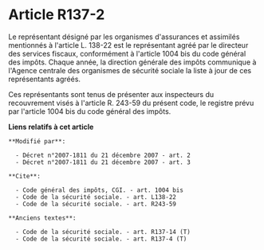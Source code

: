 # Article R137-2

Le représentant désigné par les organismes d'assurances et assimilés mentionnés à l'article L. 138-22 est le représentant
agréé par le directeur des services fiscaux, conformément à l'article 1004 bis du code général des impôts. Chaque année, la
direction générale des impôts communique à l'Agence centrale des organismes de sécurité sociale la liste à jour de ces
représentants agréés. 

Ces représentants sont tenus de présenter aux inspecteurs du recouvrement visés à l'article R. 243-59 du présent code, le
registre prévu par l'article 1004 bis du code général des impôts.

**Liens relatifs à cet article**

	**Modifié par**:

	  - Décret n°2007-1811 du 21 décembre 2007 - art. 2
	  - Décret n°2007-1811 du 21 décembre 2007 - art. 3

	**Cite**:

	  - Code général des impôts, CGI. - art. 1004 bis
	  - Code de la sécurité sociale. - art. L138-22
	  - Code de la sécurité sociale. - art. R243-59

	**Anciens textes**:

	  - Code de la sécurité sociale. - art. R137-14 (T)
	  - Code de la sécurité sociale. - art. R137-4 (T)

